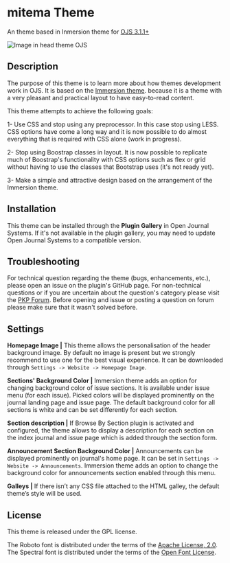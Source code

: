 # mitema Theme
An  theme based in Inmersion theme for [OJS 3.1.1+](https://pkp.sfu.ca/ojs/)

![Image in head theme OJS](https://i.imgur.com/vIcBxc6.png)


## Description
The purpose of this theme is to learn more about how themes development work in OJS. It is based on the [Immersion theme](https://docs.pkp.sfu.ca/pkp-theming-guide/en/theme-immersion). because it is a theme with a very pleasant and practical layout to have easy-to-read content.

This theme attempts to achieve the following goals:

1- Use CSS and stop using any preprocessor. In this case stop using LESS. CSS options have come a long way and it is now possible to do almost everything that is required with CSS alone (work in progress).

2- Stop using Boostrap classes in layout. It is now possible to replicate much of Boostrap's functionality with CSS options such as flex or grid without having to use the classes that Bootstrap uses (it's not ready yet).

3- Make a simple and attractive design based on the arrangement of the Immersion theme.

## Installation
This theme can be installed through the **Plugin Gallery** in Open Journal Systems. If it's not available in the plugin gallery, you may need to update Open Journal Systems to a compatible version.


## Troubleshooting
For technical question regarding the theme (bugs, enhancements, etc.), please open an issue on the plugin's GitHub page. For non-technical questions or if you are uncertain about the question's category please visit the [PKP Forum](https://forum.pkp.sfu.ca/). Before opening and issue or posting a question on forum please make sure that it wasn't solved before.

## Settings
**Homepage Image |** This theme allows the personalisation of the header background image. By default no image is present but we strongly recommend to use one for the best visual experience. It can be downloaded through `Settings -> Website -> Homepage Image`.

**Sections' Background Color |** Immersion theme adds an option for changing background color of issue sections. It is available under issue menu (for each issue). Picked colors will be displayed prominently on the journal landing page and issue page. The default background color for all sections is white and can be set differently for each section.

**Section description |** If Browse By Section plugin is activated and configured, the theme allows to display a description for each section on the index journal and issue page which is added through the section form.

**Announcement Section Background Color |** Announcements can be displayed prominently on journal's home page. It can be set in `Settings -> Website -> Announcements`. Immersion theme adds an option to change the background color for announcements section enabled through this menu.

**Galleys |** If there isn’t any CSS file attached to the HTML galley, the default theme’s style will be used.

## License
This theme is released under the GPL license.

The Roboto font is distributed under the terms of the [Apache License, 2.0](http://www.apache.org/licenses/LICENSE-2.0). The Spectral font is distributed under the terms of the [Open Font License](https://scripts.sil.org/cms/scripts/page.php?site_id=nrsi&id=OFL).



